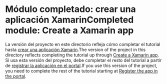 # <a name="completed-module-create-a-xamarin-app"></a><span data-ttu-id="4006f-101">Módulo completado: crear una aplicación Xamarin</span><span class="sxs-lookup"><span data-stu-id="4006f-101">Completed module: Create a Xamarin app</span></span>

<span data-ttu-id="4006f-102">La versión del proyecto en este directorio refleja cómo completar el tutorial hasta [crear una aplicación Xamarin](https://docs.microsoft.com/graph/tutorials/xamarin?tutorial-step=1).</span><span class="sxs-lookup"><span data-stu-id="4006f-102">The version of the project in this directory reflects completing the tutorial up through [Create a Xamarin app](https://docs.microsoft.com/graph/tutorials/xamarin?tutorial-step=1).</span></span> <span data-ttu-id="4006f-103">Si usa esta versión del proyecto, debe completar el resto del tutorial a partir de [registrar la aplicación en el portal](https://docs.microsoft.com/graph/tutorials/xamarin?tutorial-step=2).</span><span class="sxs-lookup"><span data-stu-id="4006f-103">If you use this version of the project, you need to complete the rest of the tutorial starting at [Register the app in the portal](https://docs.microsoft.com/graph/tutorials/xamarin?tutorial-step=2).</span></span>